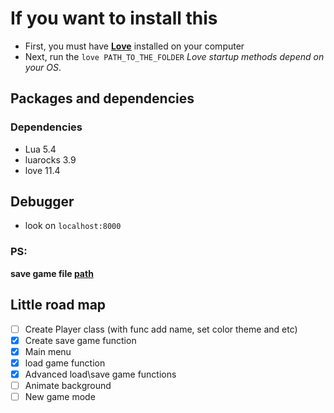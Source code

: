 # If you want to install this
- First, you must have **[Love](https://love2d.org/)** installed on your computer
- Next, run the `love PATH_TO_THE_FOLDER` _Love startup methods depend on your OS_.

## Packages and dependencies

### Dependencies
- Lua 5.4
- luarocks 3.9
- love 11.4

## Debugger
- look on `localhost:8000`

### PS:
__save game file [path](https://love2d.org/wiki/love.filesystem)__
## Little road map
- [ ] Create Player class (with func add name, set color theme and etc)
- [x] Create save game function
- [x] Main menu
- [X] load game function
- [X] Advanced load\save game functions
- [ ] Animate background
- [ ] New game mode
